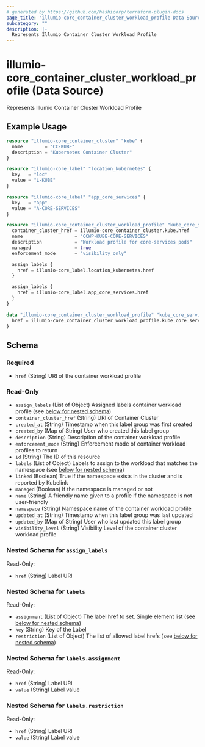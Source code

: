 ```yaml
---
# generated by https://github.com/hashicorp/terraform-plugin-docs
page_title: "illumio-core_container_cluster_workload_profile Data Source - terraform-provider-illumio-core"
subcategory: ""
description: |-
  Represents Illumio Container Cluster Workload Profile
---
```


# illumio-core_container_cluster_workload_profile (Data Source)

Represents Illumio Container Cluster Workload Profile

## Example Usage

```terraform
resource "illumio-core_container_cluster" "kube" {
  name        = "CC-KUBE"
  description = "Kubernetes Container Cluster"
}

resource "illumio-core_label" "location_kubernetes" {
  key   = "loc"
  value = "L-KUBE"
}

resource "illumio-core_label" "app_core_services" {
  key   = "app"
  value = "A-CORE-SERVICES"
}

resource "illumio-core_container_cluster_workload_profile" "kube_core_services" {
  container_cluster_href = illumio-core_container_cluster.kube.href
  name                   = "CCWP-KUBE-CORE-SERVICES"
  description            = "Workload profile for core-services pods"
  managed                = true
  enforcement_mode       = "visibility_only"

  assign_labels {
    href = illumio-core_label.location_kubernetes.href
  }

  assign_labels {
    href = illumio-core_label.app_core_services.href
  }
}

data "illumio-core_container_cluster_workload_profile" "kube_core_services" {
  href = illumio-core_container_cluster_workload_profile.kube_core_services.href
}
```

<!-- schema generated by tfplugindocs -->
## Schema

### Required

- `href` (String) URI of the container workload profile

### Read-Only

- `assign_labels` (List of Object) Assigned labels container workload profile (see [below for nested schema](#nestedatt--assign_labels))
- `container_cluster_href` (String) URI of Container Cluster
- `created_at` (String) Timestamp when this label group was first created
- `created_by` (Map of String) User who created this label group
- `description` (String) Description of the container workload profile
- `enforcement_mode` (String) Enforcement mode of container workload profiles to return
- `id` (String) The ID of this resource
- `labels` (List of Object) Labels to assign to the workload that matches the namespace (see [below for nested schema](#nestedatt--labels))
- `linked` (Boolean) True if the namespace exists in the cluster and is reported by Kubelink
- `managed` (Boolean) If the namespace is managed or not
- `name` (String) A friendly name given to a profile if the namespace is not user-friendly
- `namespace` (String) Namespace name of the container workload profile
- `updated_at` (String) Timestamp when this label group was last updated
- `updated_by` (Map of String) User who last updated this label group
- `visibility_level` (String) Visibility Level of the container cluster workload profile

<a id="nestedatt--assign_labels"></a>
### Nested Schema for `assign_labels`

Read-Only:

- `href` (String) Label URI


<a id="nestedatt--labels"></a>
### Nested Schema for `labels`

Read-Only:

- `assignment` (List of Object) The label href to set. Single element list (see [below for nested schema](#nestedobjatt--labels--assignment))
- `key` (String) Key of the Label
- `restriction` (List of Object) The list of allowed label hrefs (see [below for nested schema](#nestedobjatt--labels--restriction))

<a id="nestedobjatt--labels--assignment"></a>
### Nested Schema for `labels.assignment`

Read-Only:

- `href` (String) Label URI
- `value` (String) Label value


<a id="nestedobjatt--labels--restriction"></a>
### Nested Schema for `labels.restriction`

Read-Only:

- `href` (String) Label URI
- `value` (String) Label value



